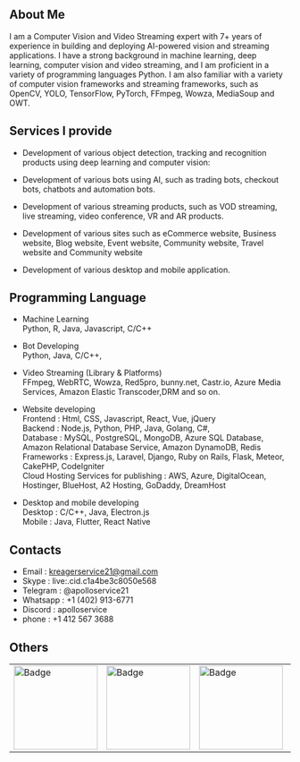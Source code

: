 ## About Me

I am a Computer Vision and Video Streaming expert with 7+ years of experience in building and deploying AI-powered vision and streaming applications. 
I have a strong background in machine learning, deep learning, computer vision and video streaming, and I am proficient in a variety of programming languages Python. 
I am also familiar with a variety of computer vision frameworks and streaming frameworks, such as OpenCV, YOLO, TensorFlow, PyTorch, FFmpeg, Wowza, MediaSoup and OWT.

## Services I provide

- Development of various object detection, tracking and recognition products using deep learning and computer vision:
  
- Development of various bots using AI, such as trading bots, checkout bots, chatbots and automation bots.

- Development of various streaming products, such as VOD streaming, live streaming, video conference, VR and AR products.

- Development of various sites such as eCommerce website, Business website, Blog website, Event website, Community website, Travel website and Community website

- Development of various desktop and mobile application.

## Programming Language

- Machine Learning<br> 
  Python, R, Java, Javascript, C/C++

- Bot Developing<br>
  Python, Java, C/C++, 

- Video Streaming (Library & Platforms)<br>
  FFmpeg, WebRTC, Wowza, Red5pro, bunny.net, Castr.io, Azure Media Services, Amazon Elastic Transcoder,DRM and so on.

- Website developing<br>
  Frontend : Html, CSS, Javascript, React, Vue, jQuery<br>
  Backend : Node.js, Python, PHP, Java, Golang, C#,<br>
  Database : MySQL, PostgreSQL, MongoDB, Azure SQL Database, Amazon Relational Database Service, Amazon DynamoDB, Redis<br>
  Frameworks : Express.js, Laravel, Django, Ruby on Rails, Flask, Meteor, CakePHP, CodeIgniter<br>
  Cloud Hosting Services for publishing : AWS, Azure, DigitalOcean, Hostinger, BlueHost, A2 Hosting, GoDaddy, DreamHost<br>

- Desktop and mobile developing<br>
  Desktop : C/C++, Java, Electron.js<br>
  Mobile : Java, Flutter, React Native<br>

## Contacts

- Email : kreagerservice21@gmail.com<br>
- Skype : live:.cid.c1a4be3c8050e568<br>
- Telegram : @apolloservice21<br>
- Whatsapp : +1 (402) 913-6771
- Discord : apolloservice<br>
- phone : +1 412 567 3688

## Others

<table>
  <tr>
    <td><img src="https://encrypted-tbn3.gstatic.com/images?q=tbn:ANd9GcS2cF3D0Ix-lQ3qsGCob2NGKzoK2wgqb7vXVe7K74mDh-p2Z_5o" alt="Badge" width="150" /></td>
    <td><img src="https://encrypted-tbn1.gstatic.com/images?q=tbn:ANd9GcSGgpXKYYm2W5uGiIw5MsD5JWRFY8ztXvIsZuHRSfY8wVYYlkJx" alt="Badge" width="150" /></td>
    <td><img src="https://encrypted-tbn0.gstatic.com/images?q=tbn:ANd9GcSXMTAF36n7n_CaIKx49S3WnnC7rBAKk4ofIn9PaIcAZDP7bYjU" alt="Badge" width="150" /></td>
    <td><img src="https://encrypted-tbn3.gstatic.com/images?q=tbn:ANd9GcT3LeR8dfybNSoz0cWVJSvp6OUtU2c2C8Ba1f5VHtcxCfsTgMA5" alt="Badge" width="150" /></td>
    <td><img src="https://encrypted-tbn2.gstatic.com/images?q=tbn:ANd9GcRXOh1bh5LZLF89vcAPAyUc7s7F724syBSLv1iPIDmUJc2jqL9q" alt="Badge" width="150" /></td>
  </tr>
</table>

